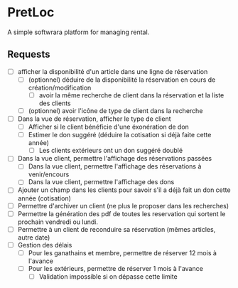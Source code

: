 # PretLoc

A simple softwrara platform for managing rental.

## Requests

* [ ] afficher la disponibilité d'un article dans une ligne de réservation
    * [ ] (optionnel) déduire de la disponibilité la réservation en cours de création/modification
        * [ ] avoir la même recherche de client dans la réservation et la liste des clients
    * [ ] (optionnel) avoir l'icône de type de client dans la recherche
* [ ] Dans la vue de réservation, afficher le type de client
    * [ ] Afficher si le client bénéficie d'une éxonération de don
    * [ ] Estimer le don suggéré (déduire la cotisation si déjà faite cette année)
        * [ ] Les clients extérieurs ont un don suggéré doublé
* [ ] Dans la vue client, permettre l'affichage des réservations passées
    * [ ] Dans la vue client, permettre l'affichage des réservations à venir/encours
    * [ ] Dans la vue client, permettre l'affichage des dons
* [ ] Ajouter un champ dans les clients pour savoir s'il a déjà fait un don cette année (cotisation)
* [ ] Permettre d'archiver un client (ne plus le proposer dans les recherches)
* [ ] Permettre la génération des pdf de toutes les reservation qui sortent le prochain vendredi ou lundi.
* [ ] Permettre à un client de reconduire sa réservation (mêmes articles, autre date)
* [ ]  Gestion des délais
    * [ ] Pour les ganathains et membre, permettre de réserver 12 mois à l'avance
    * [ ] Pour les extérieurs, permettre de réserver 1 mois à l'avance
        * [ ] Validation impossible si on dépasse cette limite
